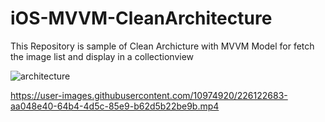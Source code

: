 # iOS-MVVM-CleanArchitecture
This Repository is sample of Clean Archicture with MVVM Model for fetch the image list and display in a collectionview 



![architecture](https://user-images.githubusercontent.com/10974920/226122904-d92eaa21-d7e1-4bde-ac20-7880c03a0608.jpg)




https://user-images.githubusercontent.com/10974920/226122683-aa048e40-64b4-4d5c-85e9-b62d5b22be9b.mp4

